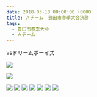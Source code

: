 ```yaml
---
date: 2018-03-18 00:00:00 +0000
title: Ａチーム　豊田市春季大会決勝
tags:
  - 豊田市春季大会
  - Ａチーム
---
```


vsドリームボーイズ

![](/images/2018-03-18--main-01.jpg)

![](/images/2018-03-18--main-02.jpg)

![](/images/2018-03-18--main-03.jpg)
![](/images/2018-03-18--04.jpg)
![](/images/2018-03-18--05.jpg)
![](/images/2018-03-18--06.jpg)
![](/images/2018-03-18--07.jpg)
![](/images/2018-03-18--08.jpg)
![](/images/2018-03-18--09.jpg)
